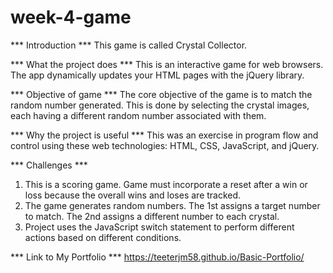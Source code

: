 # week-4-game
*** Introduction ***
This game is called Crystal Collector.  

*** What the project does ***
This is an interactive game for web browsers.  The app dynamically updates your HTML pages with the jQuery library.

*** Objective of game ***
The core objective of the game is to match the random number generated.  This is done by selecting the crystal images, each having a different random number associated with them.

*** Why the project is useful ***
This was an exercise in program flow and control using these web technologies:  HTML, CSS, JavaScript, and jQuery.  

*** Challenges ***
1) This is a scoring game.  Game must incorporate a reset after a win or loss because the overall wins and loses are tracked.
2) The game generates random numbers. The 1st assigns a target number to match. The 2nd assigns a different number to each crystal.
2) Project uses the JavaScript switch statement to perform different actions based on different conditions.

*** Link to My Portfolio ***
https://teeterjm58.github.io/Basic-Portfolio/